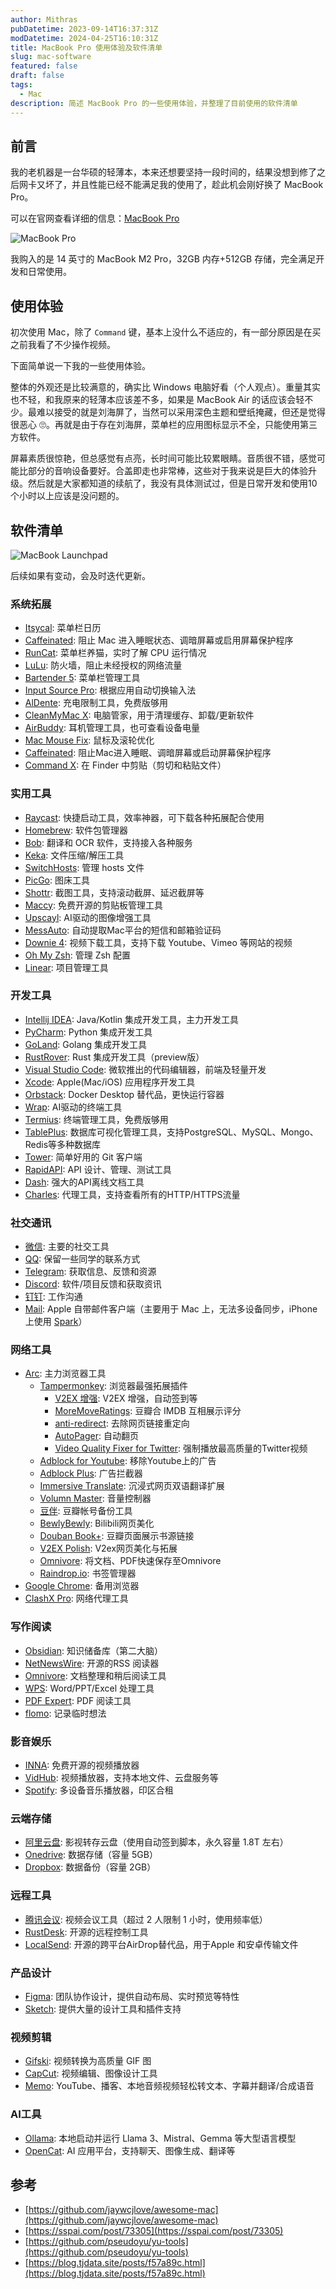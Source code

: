 ```yaml
---
author: Mithras
pubDatetime: 2023-09-14T16:37:31Z
modDatetime: 2024-04-25T16:10:31Z
title: MacBook Pro 使用体验及软件清单
slug: mac-software
featured: false
draft: false
tags:
  - Mac
description: 简述 MacBook Pro 的一些使用体验，并整理了目前使用的软件清单
---
```


## 前言

我的老机器是一台华硕的轻薄本，本来还想要坚持一段时间的，结果没想到修了之后网卡又坏了，并且性能已经不能满足我的使用了，趁此机会刚好换了 MacBook Pro。

可以在官网查看详细的信息：[MacBook Pro](https://www.apple.com/macbook-pro/)

![MacBook Pro](https://image.akrab.top/blog-picture/2024/04/34131d726ee8a6087f894894830c2f5e.png)

我购入的是 14 英寸的 MacBook M2 Pro，32GB 内存+512GB 存储，完全满足开发和日常使用。

## 使用体验

初次使用 Mac，除了 `Command` 键，基本上没什么不适应的，有一部分原因是在买之前我看了不少操作视频。

下面简单说一下我的一些使用体验。

整体的外观还是比较满意的，确实比 Windows 电脑好看（个人观点）。重量其实也不轻，和我原来的轻薄本应该差不多，如果是 MacBook Air 的话应该会轻不少。最难以接受的就是刘海屏了，当然可以采用深色主题和壁纸掩藏，但还是觉得很恶心 🙄。再就是由于存在刘海屏，菜单栏的应用图标显示不全，只能使用第三方软件。

屏幕素质很惊艳，但总感觉有点亮，长时间可能比较累眼睛。音质很不错，感觉可能比部分的音响设备要好。合盖即走也非常棒，这些对于我来说是巨大的体验升级。然后就是大家都知道的续航了，我没有具体测试过，但是日常开发和使用10个小时以上应该是没问题的。

## 软件清单

![MacBook Launchpad](https://image.akrab.top/blog-picture/2024/04/827e9c40ce272322c922ee485efb8793.png)

后续如果有变动，会及时迭代更新。

### 系统拓展

- [Itsycal](https://www.mowglii.com/itsycal): 菜单栏日历
- [Caffeinated](https://caffeinated.app): 阻止 Mac 进入睡眠状态、调暗屏幕或启用屏幕保护程序
- [RunCat](https://kyome.io/runcat/index.html): 菜单栏养猫，实时了解 CPU 运行情况
- [LuLu](https://github.com/objective-see/LuLu): 防火墙，阻止未经授权的网络流量
- [Bartender 5](https://www.macbartender.com): 菜单栏管理工具
- [Input Source Pro](https://inputsource.pro): 根据应用自动切换输入法
- [AlDente](https://apphousekitchen.com): 充电限制工具，免费版够用
- [CleanMyMac X](https://macpaw.com/): 电脑管家，用于清理缓存、卸载/更新软件
- [AirBuddy](https://v2.airbuddy.app/): 耳机管理工具，也可查看设备电量
- [Mac Mouse Fix](https://macmousefix.com/): 鼠标及滚轮优化
- [Caffeinated](https://caffeinated.app/): 阻止Mac进入睡眠、调暗屏幕或启动屏幕保护程序
- [Command X](https://sindresorhus.com/command-x): 在 Finder 中剪贴（剪切和粘贴文件）

### 实用工具

- [Raycast](https://www.raycast.com): 快捷启动工具，效率神器，可下载各种拓展配合使用
- [Homebrew](https://docs.brew.sh/): 软件包管理器
- [Bob](https://bobtranslate.com): 翻译和 OCR 软件，支持接入各种服务
- [Keka](https://www.keka.io/en): 文件压缩/解压工具
- [SwitchHosts](https://github.com/oldj/SwitchHosts): 管理 hosts 文件
- [PicGo](https://github.com/Molunerfinn/PicGo): 图床工具
- [Shottr](https://shottr.cc/): 截图工具，支持滚动截屏、延迟截屏等
- [Maccy](https://github.com/p0deje/Maccy): 免费开源的剪贴板管理工具
- [Upscayl](https://www.upscayl.org/): AI驱动的图像增强工具
- [MessAuto](https://github.com/LeeeSe/MessAuto): 自动提取Mac平台的短信和邮箱验证码
- [Downie 4](https://software.charliemonroe.net/downie/): 视频下载工具，支持下载 Youtube、Vimeo 等网站的视频
- [Oh My Zsh](https://ohmyz.sh): 管理 Zsh 配置
- [Linear](https://linear.app/): 项目管理工具

### 开发工具

- [Intellij IDEA](https://www.jetbrains.com/idea/): Java/Kotlin 集成开发工具，主力开发工具
- [PyCharm](https://www.jetbrains.com/pycharm/): Python 集成开发工具
- [GoLand](https://www.jetbrains.com/go/): Golang 集成开发工具
- [RustRover](https://www.jetbrains.com/rust/): Rust 集成开发工具（preview版）
- [Visual Studio Code](https://code.visualstudio.com/): 微软推出的代码编辑器，前端及轻量开发
- [Xcode](https://developer.apple.com/xcode/): Apple(Mac/iOS) 应用程序开发工具
- [Orbstack](https://orbstack.dev/): Docker Desktop 替代品，更快运行容器
- [Wrap](https://www.warp.dev/): AI驱动的终端工具
- [Termius](https://termius.com/): 终端管理工具，免费版够用
- [TablePlus](https://tableplus.com/): 数据库可视化管理工具，支持PostgreSQL、MySQL、Mongo、Redis等多种数据库
- [Tower](https://www.git-tower.com/): 简单好用的 Git 客户端
- [RapidAPI](https://rapidapi.com/): API 设计、管理、测试工具
- [Dash](https://kapeli.com/dash): 强大的API离线文档工具
- [Charles](https://www.charlesproxy.com/): 代理工具，支持查看所有的HTTP/HTTPS流量

### 社交通讯

- [微信](https://weixin.qq.com): 主要的社交工具
- [QQ](https://im.qq.com): 保留一些同学的联系方式
- [Telegram](https://telegram.org): 获取信息、反馈和资源
- [Discord](https://discord.com): 软件/项目反馈和获取资讯
- [钉钉](https://www.dingtalk.com): 工作沟通
- [Mail](https://www.icloud.com/mail): Apple 自带邮件客户端（主要用于 Mac 上，无法多设备同步，iPhone上使用 [Spark](https://sparkmailapp.com/)）

### 网络工具

- [Arc](https://arc.net/): 主力浏览器工具
  - [Tampermonkey](https://chrome.google.com/webstore/detail/tampermonkey/dhdgffkkebhmkfjojejmpbldmpobfkfo): 浏览器最强拓展插件
    - [V2EX 增强](https://greasyfork.org/en/scripts/424246-v2ex-%E5%A2%9E%E5%BC%BA): V2EX 增强，自动签到等
    - [MoreMoveRatings](https://greasyfork.org/en/scripts/7687-moremovieratings): 豆瓣合 IMDB 互相展示评分
    - [anti-redirect](https://greasyfork.org/en/scripts/11915-anti-redirect): 去除网页链接重定向
    - [AutoPager](https://greasyfork.org/en/scripts/419215-%E8%87%AA%E5%8A%A8%E6%97%A0%E7%BC%9D%E7%BF%BB%E9%A1%B5): 自动翻页
    - [Video Quality Fixer for Twitter](https://greasyfork.org/en/scripts/399827-video-quality-fixer-for-twitter): 强制播放最高质量的Twitter视频
  - [Adblock for Youtube](https://chromewebstore.google.com/detail/cmedhionkhpnakcndndgjdbohmhepckk): 移除Youtube上的广告
  - [Adblock Plus](https://chrome.google.com/webstore/detail/adblock-plus-free-ad-bloc/cfhdojbkjhnklbpkdaibdccddilifddb): 广告拦截器
  - [Immersive Translate](https://chrome.google.com/webstore/detail/immersive-translate-web-p/bpoadfkcbjbfhfodiogcnhhhpibjhbnh): 沉浸式网页双语翻译扩展
  - [Volumn Master](https://chrome.google.com/webstore/detail/volume-master/jghecgabfgfdldnmbfkhmffcabddioke): 音量控制器
  - [豆伴](https://chrome.google.com/webstore/detail/%E8%B1%86%E4%BC%B4%EF%BC%9A%E8%B1%86%E7%93%A3%E8%B4%A6%E5%8F%B7%E5%A4%87%E4%BB%BD%E5%B7%A5%E5%85%B7/ghppfgfeoafdcaebjoglabppkfmbcjdd): 豆瓣帐号备份工具
  - [BewlyBewly](https://chromewebstore.google.com/detail/bewlybewly/bbbiejemhfihiooipfcjmjmbfdmobobp): Bilibili网页美化
  - [Douban Book+](https://chromewebstore.google.com/detail/douban-book+/lkmnoeojcpmcpjlbhbjbilpmccfljdoj): 豆瓣页面展示书源链接
  - [V2EX Polish](https://chromewebstore.google.com/detail/v2ex-polish/onnepejgdiojhiflfoemillegpgpabdm): V2ex网页美化与拓展
  - [Omnivore](https://chromewebstore.google.com/detail/omnivore/blkggjdmcfjdbmmmlfcpplkchpeaiiab): 将文档、PDF快速保存至Omnivore
  - [Raindrop.io](https://chromewebstore.google.com/detail/raindropio/ldgfbffkinooeloadekpmfoklnobpien): 书签管理器
- [Google Chrome](https://www.google.com/chrome): 备用浏览器
- [ClashX Pro](https://github.com/yichengchen/clashX): 网络代理工具

### 写作阅读

- [Obsidian](https://obsidian.md/): 知识储备库（第二大脑）
- [NetNewsWire](https://netnewswire.com/): 开源的RSS 阅读器
- [Omnivore](https://omnivore.app/): 文档整理和稍后阅读工具
- [WPS](https://platform.wps.cn/): Word/PPT/Excel 处理工具
- [PDF Expert](https://pdfexpert.com/): PDF 阅读工具
- [flomo](https://flomoapp.com/): 记录临时想法

### 影音娱乐

- [INNA](https://iina.io/): 免费开源的视频播放器
- [VidHub](https://okaapps.com/product/1659622164): 视频播放器，支持本地文件、云盘服务等
- [Spotify](https://open.spotify.com/): 多设备音乐播放器，印区合租

### 云端存储

- [阿里云盘](https://www.aliyundrive.com/): 影视转存云盘（使用自动签到脚本，永久容量 1.8T 左右）
- [Onedrive](https://www.microsoft.com/en-us/microsoft-365/onedrive/online-cloud-storage): 数据存储（容量 5GB）
- [Dropbox](https://www.dropbox.com/): 数据备份（容量 2GB）

### 远程工具

- [腾讯会议](https://meeting.tencent.com/): 视频会议工具（超过 2 人限制 1 小时，使用频率低）
- [RustDesk](https://rustdesk.com/): 开源的远程控制工具
- [LocalSend](https://omnivore.app/): 开源的跨平台AirDrop替代品，用于Apple 和安卓传输文件

### 产品设计

- [Figma](https://www.figma.com/): 团队协作设计，提供自动布局、实时预览等特性
- [Sketch](https://www.sketch.com/): 提供大量的设计工具和插件支持

### 视频剪辑

- [Gifski](https://github.com/sindresorhus/Gifski): 视频转换为高质量 GIF 图
- [CapCut](https://www.capcut.com/): 视频编辑、图像设计工具
- [Memo](https://memo.ac/): YouTube、播客、本地音频视频轻松转文本、字幕并翻译/合成语音

### AI工具

- [Ollama](https://ollama.com/): 本地启动并运行 Llama 3、Mistral、Gemma 等大型语言模型
- [OpenCat](https://opencat.app/): AI 应用平台，支持聊天、图像生成、翻译等

## 参考

- [https://github.com/jaywcjlove/awesome-mac](https://github.com/jaywcjlove/awesome-mac)
- [https://sspai.com/post/73305](https://sspai.com/post/73305)
- [https://github.com/pseudoyu/yu-tools](https://github.com/pseudoyu/yu-tools)
- [https://blog.tjdata.site/posts/f57a89c.html](https://blog.tjdata.site/posts/f57a89c.html)
